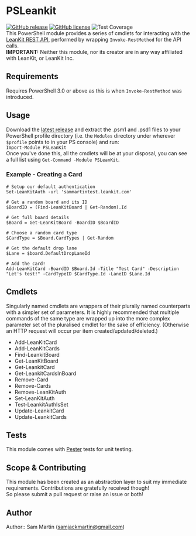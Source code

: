 # PSLeankit  
[![GitHub release](https://img.shields.io/github/release/Toukakoukan/leankit-powershell.svg)](../releases/latest) [![GitHub license](https://img.shields.io/github/license/Toukakoukan/leankit-powershell.svg)](LICENSE) ![Test Coverage](https://img.shields.io/badge/coverage-86%25-yellowgreen.svg)  
This PowerShell module provides a series of cmdlets for interacting with the [LeanKit REST API](https://support.leankit.com/hc/en-us/sections/200668393-LeanKit-API-Application-Programming-Interface-), performed by wrapping `Invoke-RestMethod` for the API calls.  
**IMPORTANT:** Neither this module, nor its creator are in any way affiliated with LeanKit, or LeanKit Inc.

## Requirements
Requires PowerShell 3.0 or above as this is when `Invoke-RestMethod` was introduced.

## Usage
Download the [latest release](releases/latest) and  extract the .psm1 and .psd1 files to your PowerShell profile directory (i.e. the `Modules` directory under wherever `$profile` points to in your PS console) and run:  
`Import-Module PSLeanKit`  
Once you've done this, all the cmdlets will be at your disposal, you can see a full list using `Get-Command -Module PSLeanKit`.

### Example - Creating a Card
```
# Setup our default authentication
Set-LeanKitAuth -url 'sammartintest.leankit.com'  

# Get a random board and its ID
$BoardID = (Find-LeanKitBoard | Get-Random).Id

# Get full board details
$Board = Get-LeanKitBoard -BoardID $BoardID

# Choose a random card type
$CardType = $Board.CardTypes | Get-Random  

# Get the default drop lane
$Lane = $board.DefaultDropLaneId

# Add the card!
Add-LeanKitCard -BoardID $Board.Id -Title "Test Card" -Description "Let's test!" -CardTypeID $CardType.Id -LaneID $Lane.Id
```

## Cmdlets
Singularly named cmdlets are wrappers of their plurally named counterparts with a simpler set of parameters. 
It is highly recommended that multiple commands of the same type are wrapped up into the more complex parameter set of the pluralised cmdlet for the sake of efficiency. (Otherwise an HTTP request will occur per item created/updated/deleted.)

* Add-LeanKitCard
* Add-LeanKitCards
* Find-LeankitBoard
* Get-LeanKitBoard
* Get-LeankitCard
* Get-LeankitCardsInBoard
* Remove-Card
* Remove-Cards
* Remove-LeanKitAuth
* Set-LeanKitAuth
* Test-LeankitAuthIsSet
* Update-LeankitCard
* Update-LeankitCards

## Tests
This module comes with [Pester](https://github.com/pester/Pester/) tests for unit testing.

## Scope & Contributing
This module has been created as an abstraction layer to suit my immediate requirements. Contributions are gratefully received though!  
So please submit a pull request or raise an issue or both!
 

## Author
Author:: Sam Martin (<samjackmartin@gmail.com>)

